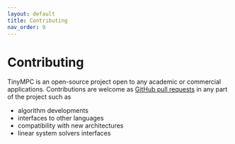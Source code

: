 ```yaml
---
layout: default
title: Contributing
nav_order: 9
---
```


# Contributing

TinyMPC is an open-source project open to any academic or commercial applications.
Contributions are welcome as [GitHub pull requests](https://help.github.com/articles/creating-a-pull-request/) in any part of the project such as

* algorithm developments
* interfaces to other languages
* compatibility with new architectures
* linear system solvers interfaces